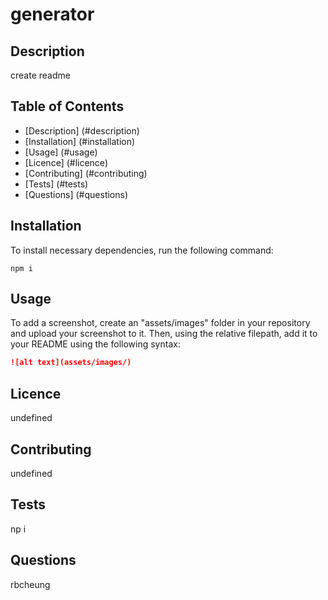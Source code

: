 # generator
  ## Description
  create readme
  ## Table of Contents
  * [Description] (#description)
  * [Installation] (#installation)
  * [Usage] (#usage)
  * [Licence] (#licence)
  * [Contributing] (#contributing)
  * [Tests] (#tests)
  * [Questions] (#questions)
  ## Installation
  To install necessary dependencies, run the following command:
  ```
  npm i
  ```
  ## Usage
  To add a screenshot, create an "assets/images" folder in your repository and upload your screenshot to it.
  Then, using the relative filepath, add it to your README using the following syntax:
  ```md
  ![alt text](assets/images/)
  ```
  ## Licence
  undefined
  ## Contributing
  undefined
  ## Tests
  np i
  ## Questions
  rbcheung
  


